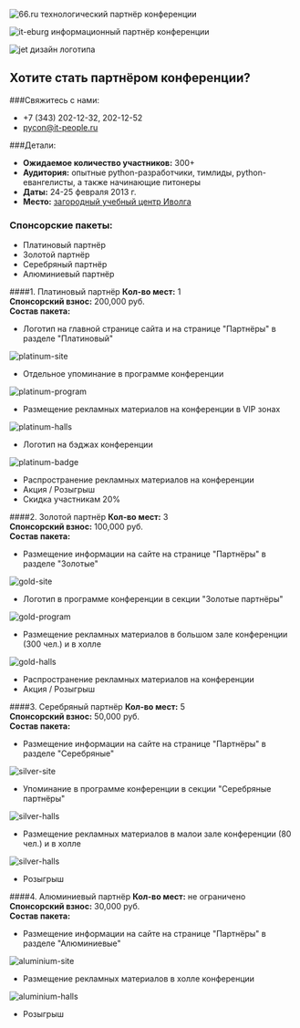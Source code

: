 ![66.ru](http://dropbucket.ru/pycon/66) технологический партнёр конференции

![it-eburg](http://dropbucket.ru/pycon/iteburg) информационный партнёр конференции

![jet](http://dropbucket.ru/pycon/jet) дизайн логотипа

## Хотите стать партнёром конференции? 

###Свяжитесь с нами:
* +7 (343) 202-12-32, 202-12-52
* pycon@it-people.ru

###Детали:
* <b>Ожидаемое количество участников:</b> 300+
* <b>Аудитория:</b> опытные python-разработчики, тимлиды, python-евангелисты, а также начинающие питонеры
* <b>Даты:</b> 24-25 февраля 2013 г.
* <b>Место:</b> [загородный учебный центр Иволга](http://www.ivolga-ural.ru/)

### Спонсорские пакеты:
* Платиновый партнёр
* Золотой партнёр
* Серебряный партнёр
* Алюминиевый партнёр


####1. Платиновый партнёр
<b>Кол-во мест:</b> 1  
<b>Спонсорский взнос:</b> 200,000 руб.	
<b>Состав пакета:</b>

* Логотип на главной странице сайта и на странице "Партнёры" в разделе "Платиновый"

![platinum-site](http://dropbucket.ru/pyconru/platinum-site)

* Отдельное упоминание в программе конференции

![platinum-program](http://dropbucket.ru/pyconru/platinum-program)

* Размещение рекламных материалов на конференции в VIP зонах

![platinum-halls](http://dropbucket.ru/pyconru/platinum-halls)

* Логотип на бэджах конференции

![platinum-badge](http://dropbucket.ru/pyconru/platinum-badge)

* Распространение рекламных материалов на конференции
* Акция / Розыгрыш
* Скидка участникам 20%

####2. Золотой партнёр
<b>Кол-во мест:</b> 3	
<b>Спонсорский взнос:</b> 100,000 руб.	
<b>Состав пакета:</b>

* Размещение информации на сайте на странице "Партнёры" в разделе "Золотые"

![gold-site](http://dropbucket.ru/pyconru/gold-site)

* Логотип в программе конференции в секции "Золотые партнёры"

![gold-program](http://dropbucket.ru/pyconru/gold-program)

* Размещение рекламных материалов в большом зале конференции (300 чел.) и в холле

![gold-halls](http://dropbucket.ru/pyconru/gold-halls)

* Распространение рекламных материалов на конференции
* Акция / Розыгрыш

####3. Серебряный партнёр
<b>Кол-во мест:</b> 5	
<b>Спонсорский взнос:</b> 50,000 руб.	
<b>Состав пакета:</b>

* Размещение информации на сайте на странице "Партнёры" в разделе "Серебряные"

![silver-site](http://dropbucket.ru/pyconru/silver-site)

* Упоминание в программе конференции в секции "Серебряные партнёры"

![silver-halls](http://dropbucket.ru/pyconru/silver-program)

* Размещение рекламных материалов в малои зале конференции (80 чел.) и в холле

![silver-halls](http://dropbucket.ru/pyconru/silver-halls)

* Розыгрыш

####4. Алюминиевый партнёр
<b>Кол-во мест:</b> не ограничено	
<b>Спонсорский взнос:</b> 30,000 руб.	
<b>Состав пакета:</b>

* Размещение информации на сайте на странице "Партнёры" в разделе "Алюминиевые"

![aluminium-site](http://dropbucket.ru/pyconru/aluminium-site)

* Размещение рекламных материалов в холле конференции

![aluminium-halls](http://dropbucket.ru/pyconru/aluminium-halls)

* Розыгрыш
